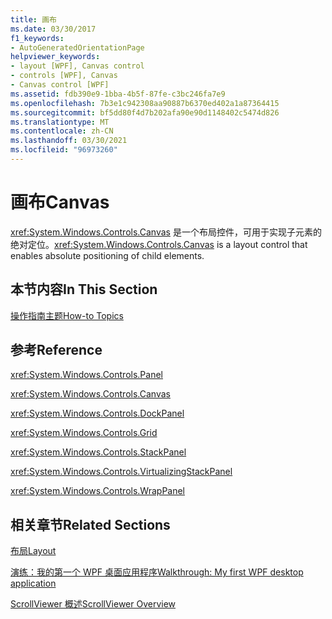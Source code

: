 ```yaml
---
title: 画布
ms.date: 03/30/2017
f1_keywords:
- AutoGeneratedOrientationPage
helpviewer_keywords:
- layout [WPF], Canvas control
- controls [WPF], Canvas
- Canvas control [WPF]
ms.assetid: fdb390e9-1bba-4b5f-87fe-c3bc246fa7e9
ms.openlocfilehash: 7b3e1c942308aa90887b6370ed402a1a87364415
ms.sourcegitcommit: bf5dd80f4d7b202afa90e90d1148402c5474d826
ms.translationtype: MT
ms.contentlocale: zh-CN
ms.lasthandoff: 03/30/2021
ms.locfileid: "96973260"
---
```

# <a name="canvas"></a><span data-ttu-id="9796a-102">画布</span><span class="sxs-lookup"><span data-stu-id="9796a-102">Canvas</span></span>
<span data-ttu-id="9796a-103"><xref:System.Windows.Controls.Canvas> 是一个布局控件，可用于实现子元素的绝对定位。</span><span class="sxs-lookup"><span data-stu-id="9796a-103"><xref:System.Windows.Controls.Canvas> is a layout control that enables absolute positioning of child elements.</span></span>  
  
## <a name="in-this-section"></a><span data-ttu-id="9796a-104">本节内容</span><span class="sxs-lookup"><span data-stu-id="9796a-104">In This Section</span></span>  
 [<span data-ttu-id="9796a-105">操作指南主题</span><span class="sxs-lookup"><span data-stu-id="9796a-105">How-to Topics</span></span>](canvas-how-to-topics.md)  
  
## <a name="reference"></a><span data-ttu-id="9796a-106">参考</span><span class="sxs-lookup"><span data-stu-id="9796a-106">Reference</span></span>  
 <xref:System.Windows.Controls.Panel>  
  
 <xref:System.Windows.Controls.Canvas>  
  
 <xref:System.Windows.Controls.DockPanel>  
  
 <xref:System.Windows.Controls.Grid>  
  
 <xref:System.Windows.Controls.StackPanel>  
  
 <xref:System.Windows.Controls.VirtualizingStackPanel>  
  
 <xref:System.Windows.Controls.WrapPanel>  
  
## <a name="related-sections"></a><span data-ttu-id="9796a-107">相关章节</span><span class="sxs-lookup"><span data-stu-id="9796a-107">Related Sections</span></span>  
 [<span data-ttu-id="9796a-108">布局</span><span class="sxs-lookup"><span data-stu-id="9796a-108">Layout</span></span>](../advanced/layout.md)  
  
 [<span data-ttu-id="9796a-109">演练：我的第一个 WPF 桌面应用程序</span><span class="sxs-lookup"><span data-stu-id="9796a-109">Walkthrough: My first WPF desktop application</span></span>](../getting-started/walkthrough-my-first-wpf-desktop-application.md)  
  
 [<span data-ttu-id="9796a-110">ScrollViewer 概述</span><span class="sxs-lookup"><span data-stu-id="9796a-110">ScrollViewer Overview</span></span>](scrollviewer-overview.md)
